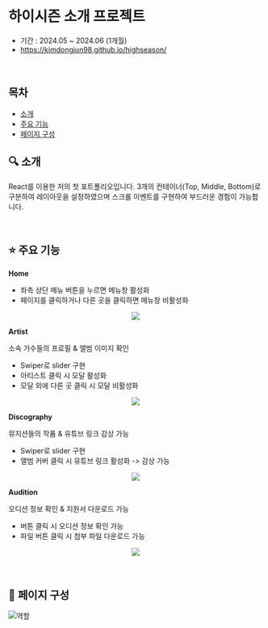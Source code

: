 # 하이시즌 소개 프로젝트

- 기간 : 2024.05 ~ 2024.06 (1개월)
- https://kimdongjun98.github.io/highseason/

<br/>

## 목차
- [소개](#-소개)
- [주요 기능](#-주요-기능)
- [페이지 구성](#-페이지-구성)

## 🔍 소개
React를 이용한 저의 첫 포트폴리오입니다.
3개의 컨테이너(Top, Middle, Bottom)로 구분하여 레이아웃을 설정하였으며 스크롤 이벤트를 구현하여 부드러운 경험이 가능합니다.

<br/>

## ⭐ 주요 기능

**Home**

- 좌측 상단 메뉴 버튼을 누르면 메뉴창 활성화
- 페이지를 클릭하거나 다른 곳을 클릭하면 메뉴창 비활성화
  
<p align="center">
  <img src="https://github.com/KimDongJun98/highseason/assets/114638544/e020a8c7-1704-4b74-9c3e-13dc9f7ac587">
</p>

**Artist**

소속 가수들의 프로필 & 앨범 이미지 확인

- Swiper로 slider 구현
- 아티스트 클릭 시 모달 활성화
- 모달 외에 다른 곳 클릭 시 모달 비활성화

<p align="center">
  <img src="https://github.com/KimDongJun98/highseason/assets/114638544/4a7cac51-c6ec-413a-b255-471de546d448">
</p>

**Discography**

뮤지션들의 작품 & 유튜브 링크 감상 가능

- Swiper로 slider 구현
- 앨범 커버 클릭 시 유튜브 링크 활성화 -> 감상 가능

<p align="center">
  <img src="https://github.com/KimDongJun98/highseason/assets/114638544/4423d7f5-3116-4f9c-a54a-4d5046e54d74">
</p>

**Audition**

오디션 정보 확인 & 지원서 다운로드 가능

- 버튼 클릭 시 오디션 정보 확인 가능
- 파일 버튼 클릭 시 첨부 파일 다운로드 가능

<p align="center">
  <img src="https://github.com/KimDongJun98/highseason/assets/114638544/45e3de14-a430-49f0-8ea6-1945b5c9df5c">
</p>

<br/>

## 📑 페이지 구성
![역할](https://github.com/user-attachments/assets/d57f0dbe-7748-499a-b4b2-f751a782e29e)
